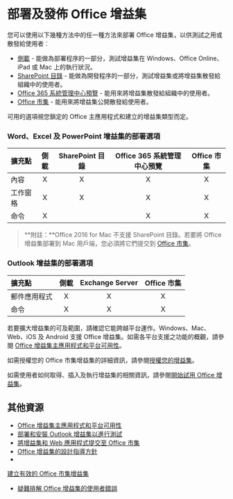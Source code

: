 
# <a name="deploy-and-publish-your-office-add-in"></a>部署及發佈 Office 增益集


您可以使用以下幾種方法中的任一種方法來部署 Office 增益集，以供測試之用或散發給使用者︰

- [側載](../testing/create-a-network-shared-folder-catalog-for-task-pane-and-content-add-ins.md) - 能做為部署程序的一部分，測試增益集在 Windows、Office Online、iPad 或 Mac 上的執行狀況。
- [SharePoint 目錄](publish-task-pane-and-content-add-ins-to-an-add-in-catalog.md) - 能做為開發程序的一部分，測試增益集或將增益集散發給組織中的使用者。
- [Office 365 系統管理中心預覽](https://support.office.com/en-ie/article/Deploy-Office-Add-Ins-in-Office-365-737e8c86-be63-44d7-bf02-492fa7cd9c3f?ui=en-US&rs=en-IE&ad=IE) - 能用來將增益集散發給組織中的使用者。
- [Office 市集] - 能用來將增益集公開散發給使用者。

可用的選項視您鎖定的 Office 主應用程式和建立的增益集類型而定。

### <a name="deployment-options-for-word,-excel,-and-powerpoint-add-ins"></a>Word、Excel 及 PowerPoint 增益集的部署選項

| 擴充點            | 側載 | SharePoint 目錄 | Office 365 系統管理中心預覽 | Office 市集 |
|:----------------|:-----------:|:------------------:|:-------------------------------:|:------------:|
| 內容         | X           | X                  | X                               | X            |
| 工作窗格       | X           | X                  | X                               | X            |
| 命令         | X           |                    | X                               | X            |

> **附註：**Office 2016 for Mac 不支援 SharePoint 目錄。若要將 Office 增益集部署到 Mac 用戶端，您必須將它們提交到 [Office 市集]。    

### <a name="deployment-options-for-outlook-add-ins"></a>Outlook 增益集的部署選項

| 擴充點     | 側載 | Exchange Server | Office 市集 |
|:---------|:-----------:|:---------------:|:------------:|
| 郵件應用程式 | X           | X               | X            |
| 命令  | X           | X               | X            |

若要擴大增益集的可及範圍，請確認它能跨越平台運作。Windows、Mac、Web、iOS 及 Android 支援 Office 增益集。如需各平台支援之功能的概觀，請參閱 [Office 增益集主應用程式和平台可用性]。   

如需授權您的 Office 市集增益集的詳細資訊，請參閱[授權您的增益集](https://msdn.microsoft.com/EN-US/library/office/jj163257.aspx)。

如需使用者如何取得、插入及執行增益集的相關資訊，請參閱[開始試用 Office 增益集](https://support.office.com/en-ie/article/Start-using-your-Office-Add-in-82e665c4-6700-4b56-a3f3-ef5441996862?ui=en-US&rs=en-IE&ad=IE)。

## <a name="additional-resources"></a>其他資源

- [Office 增益集主應用程式和平台可用性]
- [部署和安裝 Outlook 增益集以進行測試](../outlook/testing-and-tips.md) 
- [將增益集和 Web 應用程式提交至 Office 市集][Office 市集]
- [Office 增益集的設計指導方針](../design/add-in-design)
- 
  [建立有效的 Office 市集增益集](https://msdn.microsoft.com/en-us/library/jj635874.aspx)
- [疑難排解 Office 增益集的使用者錯誤](../testing/testing-and-troubleshooting.md)


  [Office 市集]: http://msdn.microsoft.com/library/ff075782-1303-4517-91cc-b3d730e9b9ae%28Office.15%29.aspx
[Office 增益集主應用程式和平台可用性]: http://dev.office.com/add-in-availability
